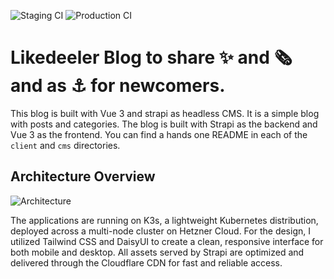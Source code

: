 ![Staging CI](https://github.com/owl-inventions/likedeeler/actions/workflows/staging-ci.yaml/badge.svg)
![Production CI](https://github.com/owl-inventions/likedeeler/actions/workflows/prod-ci.yaml/badge.svg)

# Likedeeler Blog to share ✨ and 🗞️  and as ⚓️ for newcomers.

This blog is built with Vue 3 and strapi as headless CMS. It is a simple blog with posts and categories. The blog is built with Strapi as the backend and Vue 3 as the frontend. You can find a hands one README in each of the `client` and `cms` directories.

## Architecture Overview

![Architecture](https://d384izg7dl1mko.cloudfront.net/Screenshot_2024_09_08_at_15_24_33_62c7a276c1.png)

The applications are running on K3s, a lightweight Kubernetes distribution, deployed across a multi-node cluster on Hetzner Cloud. For the design, I utilized Tailwind CSS and DaisyUI to create a clean, responsive interface for both mobile and desktop. All assets served by Strapi are optimized and delivered through the Cloudflare CDN for fast and reliable access.
